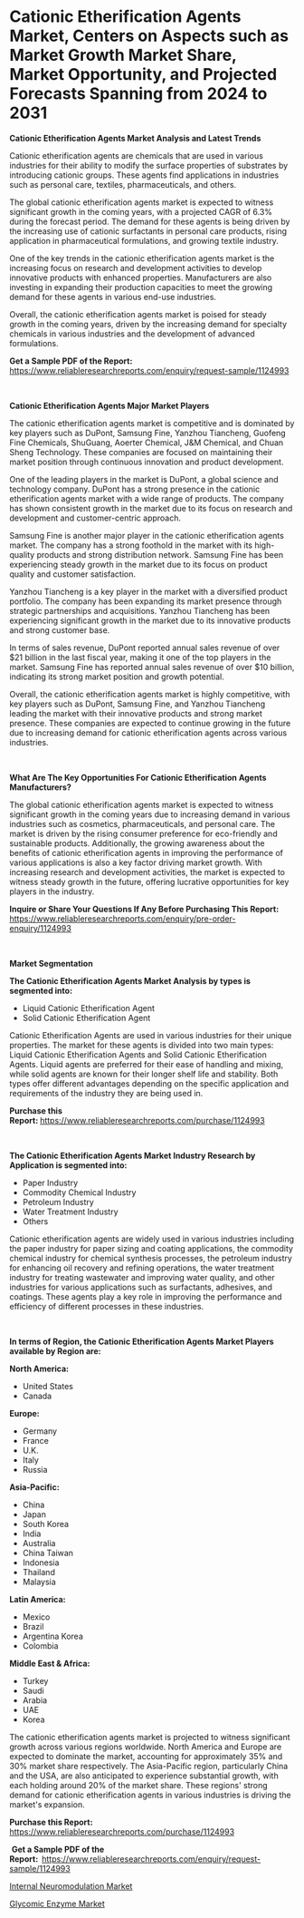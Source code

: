 <p><h1>Cationic Etherification Agents Market, Centers on Aspects such as Market Growth Market Share, Market Opportunity, and Projected Forecasts Spanning from 2024 to 2031</h1></p><p><strong>Cationic Etherification Agents Market Analysis and Latest Trends</strong></p>
<p><p>Cationic etherification agents are chemicals that are used in various industries for their ability to modify the surface properties of substrates by introducing cationic groups. These agents find applications in industries such as personal care, textiles, pharmaceuticals, and others.</p><p>The global cationic etherification agents market is expected to witness significant growth in the coming years, with a projected CAGR of 6.3% during the forecast period. The demand for these agents is being driven by the increasing use of cationic surfactants in personal care products, rising application in pharmaceutical formulations, and growing textile industry.</p><p>One of the key trends in the cationic etherification agents market is the increasing focus on research and development activities to develop innovative products with enhanced properties. Manufacturers are also investing in expanding their production capacities to meet the growing demand for these agents in various end-use industries.</p><p>Overall, the cationic etherification agents market is poised for steady growth in the coming years, driven by the increasing demand for specialty chemicals in various industries and the development of advanced formulations.</p></p>
<p><strong>Get a Sample PDF of the Report:&nbsp;</strong> <a href="https://www.reliableresearchreports.com/enquiry/request-sample/1124993">https://www.reliableresearchreports.com/enquiry/request-sample/1124993</a></p>
<p>&nbsp;</p>
<p><strong>Cationic Etherification Agents Major Market Players</strong></p>
<p><p>The cationic etherification agents market is competitive and is dominated by key players such as DuPont, Samsung Fine, Yanzhou Tiancheng, Guofeng Fine Chemicals, ShuGuang, Aoerter Chemical, J&M Chemical, and Chuan Sheng Technology. These companies are focused on maintaining their market position through continuous innovation and product development.</p><p>One of the leading players in the market is DuPont, a global science and technology company. DuPont has a strong presence in the cationic etherification agents market with a wide range of products. The company has shown consistent growth in the market due to its focus on research and development and customer-centric approach.</p><p>Samsung Fine is another major player in the cationic etherification agents market. The company has a strong foothold in the market with its high-quality products and strong distribution network. Samsung Fine has been experiencing steady growth in the market due to its focus on product quality and customer satisfaction.</p><p>Yanzhou Tiancheng is a key player in the market with a diversified product portfolio. The company has been expanding its market presence through strategic partnerships and acquisitions. Yanzhou Tiancheng has been experiencing significant growth in the market due to its innovative products and strong customer base.</p><p>In terms of sales revenue, DuPont reported annual sales revenue of over $21 billion in the last fiscal year, making it one of the top players in the market. Samsung Fine has reported annual sales revenue of over $10 billion, indicating its strong market position and growth potential.</p><p>Overall, the cationic etherification agents market is highly competitive, with key players such as DuPont, Samsung Fine, and Yanzhou Tiancheng leading the market with their innovative products and strong market presence. These companies are expected to continue growing in the future due to increasing demand for cationic etherification agents across various industries.</p></p>
<p>&nbsp;</p>
<p><strong>What Are The Key Opportunities For Cationic Etherification Agents Manufacturers?</strong></p>
<p><p>The global cationic etherification agents market is expected to witness significant growth in the coming years due to increasing demand in various industries such as cosmetics, pharmaceuticals, and personal care. The market is driven by the rising consumer preference for eco-friendly and sustainable products. Additionally, the growing awareness about the benefits of cationic etherification agents in improving the performance of various applications is also a key factor driving market growth. With increasing research and development activities, the market is expected to witness steady growth in the future, offering lucrative opportunities for key players in the industry.</p></p>
<p><strong>Inquire or Share Your Questions If Any Before Purchasing This Report:</strong> <a href="https://www.reliableresearchreports.com/enquiry/pre-order-enquiry/1124993">https://www.reliableresearchreports.com/enquiry/pre-order-enquiry/1124993</a></p>
<p>&nbsp;</p>
<p><strong>Market Segmentation</strong></p>
<p><strong>The Cationic Etherification Agents Market Analysis by types is segmented into:</strong></p>
<p><ul><li>Liquid Cationic Etherification Agent</li><li>Solid Cationic Etherification Agent</li></ul></p>
<p><p>Cationic Etherification Agents are used in various industries for their unique properties. The market for these agents is divided into two main types: Liquid Cationic Etherification Agents and Solid Cationic Etherification Agents. Liquid agents are preferred for their ease of handling and mixing, while solid agents are known for their longer shelf life and stability. Both types offer different advantages depending on the specific application and requirements of the industry they are being used in.</p></p>
<p><strong>Purchase this Report:&nbsp;</strong><a href="https://www.reliableresearchreports.com/purchase/1124993">https://www.reliableresearchreports.com/purchase/1124993</a></p>
<p>&nbsp;</p>
<p><strong>The Cationic Etherification Agents Market Industry Research by Application is segmented into:</strong></p>
<p><ul><li>Paper Industry</li><li>Commodity Chemical Industry</li><li>Petroleum Industry</li><li>Water Treatment Industry</li><li>Others</li></ul></p>
<p><p>Cationic etherification agents are widely used in various industries including the paper industry for paper sizing and coating applications, the commodity chemical industry for chemical synthesis processes, the petroleum industry for enhancing oil recovery and refining operations, the water treatment industry for treating wastewater and improving water quality, and other industries for various applications such as surfactants, adhesives, and coatings. These agents play a key role in improving the performance and efficiency of different processes in these industries.</p></p>
<p>&nbsp;</p>
<p><strong>In terms of Region, the Cationic Etherification Agents Market Players available by Region are:</strong></p>
<p>
    <p> <strong> North America: </strong>
        <ul>
            <li>United States</li>
            <li>Canada</li>
        </ul>
        </p> 
    <p> <strong> Europe: </strong>
        <ul>
            <li>Germany</li>
            <li>France</li>
            <li>U.K.</li>
            <li>Italy</li>
            <li>Russia</li>
        </ul>
        </p> 
    <p> <strong> Asia-Pacific: </strong>
        <ul>
            <li>China</li>
            <li>Japan</li>
            <li>South Korea</li>
            <li>India</li>
            <li>Australia</li>
            <li>China Taiwan</li>
            <li>Indonesia</li>
            <li>Thailand</li>
            <li>Malaysia</li>
        </ul>
        </p> 
    <p> <strong> Latin America: </strong>
        <ul>
            <li>Mexico</li>
            <li>Brazil</li>
            <li>Argentina Korea</li>
            <li>Colombia</li>
        </ul>
        </p> 
    <p> <strong> Middle East & Africa: </strong>
        <ul>
            <li>Turkey</li>
            <li>Saudi</li>
            <li>Arabia</li>
            <li>UAE</li>
            <li>Korea</li>
        </ul>
    </p>
    </p>
<p><p>The cationic etherification agents market is projected to witness significant growth across various regions worldwide. North America and Europe are expected to dominate the market, accounting for approximately 35% and 30% market share respectively. The Asia-Pacific region, particularly China and the USA, are also anticipated to experience substantial growth, with each holding around 20% of the market share. These regions' strong demand for cationic etherification agents in various industries is driving the market's expansion.</p></p>
<p><strong>Purchase this Report: </strong><a href="https://www.reliableresearchreports.com/purchase/1124993">https://www.reliableresearchreports.com/purchase/1124993</a></p>
<p>&nbsp;<strong>Get a Sample PDF of the Report:&nbsp;&nbsp;</strong><a href="https://www.reliableresearchreports.com/enquiry/request-sample/1124993">https://www.reliableresearchreports.com/enquiry/request-sample/1124993</a></p>
<p><strong></strong></p>
<p><p><a href="https://issuu.com/reportprime-2/docs/internal-neuromodulation-market-size-2030.pptx">Internal Neuromodulation Market</a></p><p><a href="https://issuu.com/reportprime-2/docs/glycomic-enzyme-market-size-2030.pptx">Glycomic Enzyme Market</a></p></p>